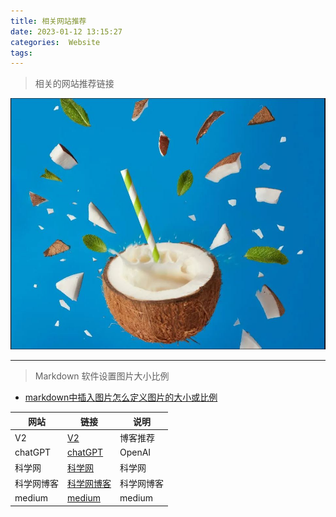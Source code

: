 ```yaml
---
title: 相关网站推荐
date: 2023-01-12 13:15:27
categories:  Website
tags:
---
```

> 相关的网站推荐链接

<!--more-->



![](../images//20230111/2023011201.JPG)

---
>  Markdown 软件设置图片大小比例

* [markdown中插入图片怎么定义图片的大小或比例](https://www.zhihu.com/question/23378396)



| 网站       | 链接                                              | 说明       |
| ---------- | ------------------------------------------------- | ---------- |
| V2         | [V2](https://v2.nl/)                              | 博客推荐   |
| chatGPT    | [chatGPT](https://chat.openai.com/chat)           | OpenAI     |
| 科学网     | [科学网](https://www.sciencenet.cn/)              | 科学网     |
| 科学网博客 | [科学网博客](https://blog.sciencenet.cn/blog.php) | 科学网博客 |
| medium     | [medium](https://medium.com/)                     | medium     |